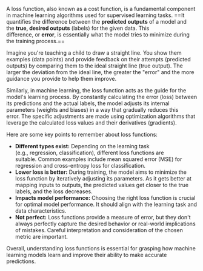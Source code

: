 
A loss function, also known as a cost function, is a fundamental component in machine learning algorithms used for supervised learning tasks. ==It quantifies the difference between the **predicted outputs** of a model and the **true, desired outputs** (labels) for the given data. This difference, or **error**, is essentially what the model tries to minimize during the training process.==

Imagine you're teaching a child to draw a straight line. You show them examples (data points) and provide feedback on their attempts (predicted outputs) by comparing them to the ideal straight line (true output). The larger the deviation from the ideal line, the greater the "error" and the more guidance you provide to help them improve.

Similarly, in machine learning, the loss function acts as the guide for the model's learning process. By constantly calculating the error (loss) between its predictions and the actual labels, the model adjusts its internal parameters (weights and biases) in a way that gradually reduces this error. The specific adjustments are made using optimization algorithms that leverage the calculated loss values and their derivatives (gradients).

Here are some key points to remember about loss functions:

- **Different types exist:** Depending on the learning task (e.g., regression, classification), different loss functions are suitable. Common examples include mean squared error (MSE) for regression and cross-entropy loss for classification.
- **Lower loss is better:** During training, the model aims to minimize the loss function by iteratively adjusting its parameters. As it gets better at mapping inputs to outputs, the predicted values get closer to the true labels, and the loss decreases.
- **Impacts model performance:** Choosing the right loss function is crucial for optimal model performance. It should align with the learning task and data characteristics.
- **Not perfect:** Loss functions provide a measure of error, but they don't always perfectly capture the desired behavior or real-world implications of mistakes. Careful interpretation and consideration of the chosen metric are important.

Overall, understanding loss functions is essential for grasping how machine learning models learn and improve their ability to make accurate predictions.